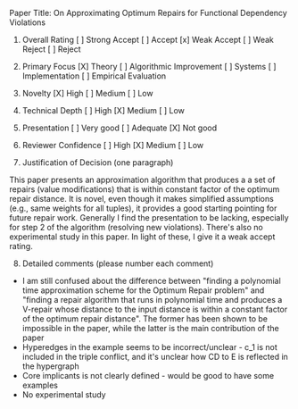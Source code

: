 Paper Title: On Approximating Optimum Repairs for Functional Dependency Violations

1. Overall Rating
[ ] Strong Accept
[ ] Accept
[x] Weak Accept
[ ] Weak Reject
[ ] Reject


2. Primary Focus
[X] Theory
[ ] Algorithmic Improvement
[ ] Systems
[ ] Implementation
[ ] Empirical Evaluation


3. Novelty
[X] High
[ ] Medium
[ ] Low


4. Technical Depth
[ ] High
[X] Medium
[ ] Low


5. Presentation
[ ] Very good
[ ] Adequate
[X] Not good


6. Reviewer Confidence
[ ] High
[X] Medium
[ ] Low


7. Justification of Decision (one paragraph)

This paper presents an approximation algorithm that produces a a set of repairs (value modifications) that is within constant factor of the optimum repair distance. It is novel, even though it makes simplified assumptions (e.g., same weights for all tuples), it provides a good starting pointing for future repair work. Generally I find the presentation to be lacking, especially for step 2 of the algorithm (resolving new violations). There's also no experimental study in this paper. In light of these, I give it a weak accept rating.


8. Detailed comments (please number each comment) 

- I am still confused about the difference between "finding a polynomial time approximation scheme for the Optimum Repair problem" and "finding a repair algorithm that runs in polynomial time and produces a V-repair whose distance to the input distance is within a constant factor of the optimum repair distance". The former has been shown to be impossible in the paper, while the latter is the main contribution of the paper
- Hyperedges in the example seems to be incorrect/unclear - c_1 is not included in the triple conflict, and it's unclear how CD to E is reflected in the hypergraph
- Core implicants is not clearly defined - would be good to have some examples
- No experimental study